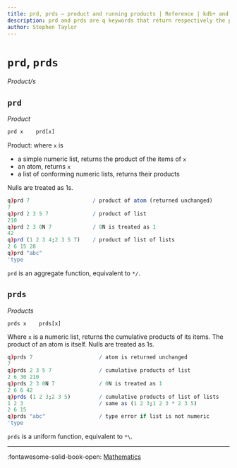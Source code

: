 ```yaml
---
title: prd, prds – product and running products | Reference | kdb+ and q documentation
description: prd and prds are q keywords that return respectively the product and the cumulating products of their arguments.
author: Stephen Taylor
---
```

# `prd`, `prds`

_Product/s_





## `prd`

_Product_

```txt
prd x    prd[x]
```

Product: where `x` is

-   a simple numeric list, returns the product of the items of `x`
-   an atom, returns `x`
-   a list of conforming numeric lists, returns their products

Nulls are treated as 1s.

```q
q)prd 7                    / product of atom (returned unchanged)
7
q)prd 2 3 5 7              / product of list
210
q)prd 2 3 0N 7             / 0N is treated as 1
42
q)prd (1 2 3 4;2 3 5 7)    / product of list of lists
2 6 15 28
q)prd "abc"
'type
```

`prd` is an aggregate function, equivalent to `*/`.


## `prds`

_Products_

```txt
prds x    prds[x]
```

Where `x` is a numeric list, returns the cumulative products of its items. The product of an atom is itself. Nulls are treated as 1s.

```q
q)prds 7                     / atom is returned unchanged
7
q)prds 2 3 5 7               / cumulative products of list
2 6 30 210
q)prds 2 3 0N 7              / 0N is treated as 1
2 6 6 42
q)prds (1 2 3;2 3 5)         / cumulative products of list of lists
1 2 3                        / same as (1 2 3;1 2 3 * 2 3 5)
2 6 15
q)prds "abc"                 / type error if list is not numeric
'type
```

`prds` is a uniform function, equivalent to `*\`.


----

:fontawesome-solid-book-open:
[Mathematics](../basics/math.md)
